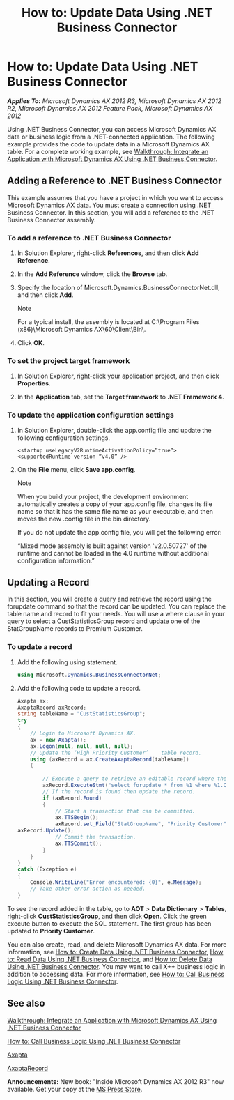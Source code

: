 ﻿---
title: 'How to: Update Data Using .NET Business Connector'
TOCTitle: 'How to: Update Data Using .NET Business Connector'
ms:assetid: 6402883a-5ee6-4b22-8d5a-067c9e89ea8a
ms:mtpsurl: https://msdn.microsoft.com/en-us/library/Cc197114(v=AX.60)
ms:contentKeyID: 35244673
ms.date: 05/18/2015
mtps_version: v=AX.60
dev_langs:
- csharp
---

# How to: Update Data Using .NET Business Connector 


_**Applies To:** Microsoft Dynamics AX 2012 R3, Microsoft Dynamics AX 2012 R2, Microsoft Dynamics AX 2012 Feature Pack, Microsoft Dynamics AX 2012_

Using .NET Business Connector, you can access Microsoft Dynamics AX data or business logic from a .NET-connected application. The following example provides the code to update data in a Microsoft Dynamics AX table. For a complete working example, see [Walkthrough: Integrate an Application with Microsoft Dynamics AX Using .NET Business Connector](walkthrough-integrate-an-application-with-microsoft-dynamics-ax-using-net-business-connector.md).

## Adding a Reference to .NET Business Connector

This example assumes that you have a project in which you want to access Microsoft Dynamics AX data. You must create a connection using .NET Business Connector. In this section, you will add a reference to the .NET Business Connector assembly.

### To add a reference to .NET Business Connector

1.  In Solution Explorer, right-click **References**, and then click **Add Reference**.

2.  In the **Add Reference** window, click the **Browse** tab.

3.  Specify the location of Microsoft.Dynamics.BusinessConnectorNet.dll, and then click **Add**.
    

    > [!NOTE]
    > <P>For a typical install, the assembly is located at C:\Program Files (x86)\Microsoft Dynamics AX\60\Client\Bin\.</P>



4.  Click **OK**.

### To set the project target framework

1.  In Solution Explorer, right-click your application project, and then click **Properties**.

2.  In the **Application** tab, set the **Target framework** to **.NET Framework 4**.

### To update the application configuration settings

1.  In Solution Explorer, double-click the app.config file and update the following configuration settings.
    
        <startup useLegacyV2RuntimeActivationPolicy=”true”>
        <supportedRuntime version “v4.0” />

2.  On the **File** menu, click **Save app.config**.
    

    > [!NOTE]
    > <P>When you build your project, the development environment automatically creates a copy of your app.config file, changes its file name so that it has the same file name as your executable, and then moves the new .config file in the bin directory.</P>
    > <P>If you do not update the app.config file, you will get the following error:</P>
    > <P>“Mixed mode assembly is built against version 'v2.0.50727' of the runtime and cannot be loaded in the 4.0 runtime without additional configuration information.”</P>



## Updating a Record

In this section, you will create a query and retrieve the record using the forupdate command so that the record can be updated. You can replace the table name and record to fit your needs. You will use a where clause in your query to select a CustStatisticsGroup record and update one of the StatGroupName records to Premium Customer.

### To update a record

1.  Add the following using statement.
    
    ``` csharp
    using Microsoft.Dynamics.BusinessConnectorNet;
    ```

2.  Add the following code to update a record.
    
    ``` csharp
    Axapta ax;
    AxaptaRecord axRecord;
    string tableName = "CustStatisticsGroup";
    try
    {
        // Login to Microsoft Dynamics AX.
        ax = new Axapta();
        ax.Logon(null, null, null, null);
        // Update the ‘High Priority Customer’    table record.
        using (axRecord = ax.CreateAxaptaRecord(tableName))
        {
    　
            // Execute a query to retrieve an editable record where the StatGroupName is “High Priority Customer”.
            axRecord.ExecuteStmt("select forupdate * from %1 where %1.CustStatisticsGroup =='01'");
            // If the record is found then update the record.
            if (axRecord.Found)
            {
                // Start a transaction that can be committed.
                ax.TTSBegin();
                axRecord.set_Field("StatGroupName", "Priority Customer");
    axRecord.Update();
                // Commit the transaction.
                ax.TTSCommit();
            }
        }
    }
    catch (Exception e)
    {
        Console.WriteLine("Error encountered: {0}", e.Message);
        // Take other error action as needed.
    }
    ```

To see the record added in the table, go to **AOT** \> **Data Dictionary** \> **Tables**, right-click **CustStatisticsGroup**, and then click **Open**. Click the green execute button to execute the SQL statement. The first group has been updated to **Priority Customer**.

You can also create, read, and delete Microsoft Dynamics AX data. For more information, see [How to: Create Data Using .NET Business Connector](how-to-create-data-using-net-business-connector.md), [How to: Read Data Using .NET Business Connector](how-to-read-data-using-net-business-connector.md), and [How to: Delete Data Using .NET Business Connector](how-to-delete-data-using-net-business-connector.md). You may want to call X++ business logic in addition to accessing data. For more information, see [How to: Call Business Logic Using .NET Business Connector](how-to-call-business-logic-using-net-business-connector.md).

## See also

[Walkthrough: Integrate an Application with Microsoft Dynamics AX Using .NET Business Connector](walkthrough-integrate-an-application-with-microsoft-dynamics-ax-using-net-business-connector.md)

[How to: Call Business Logic Using .NET Business Connector](how-to-call-business-logic-using-net-business-connector.md)

[Axapta](https://msdn.microsoft.com/en-us/library/aa548601\(v=ax.60\))

[AxaptaRecord](https://msdn.microsoft.com/en-us/library/aa548861\(v=ax.60\))

  
**Announcements:** New book: "Inside Microsoft Dynamics AX 2012 R3" now available. Get your copy at the [MS Press Store](https://www.microsoftpressstore.com/store/inside-microsoft-dynamics-ax-2012-r3-9780735685109).

